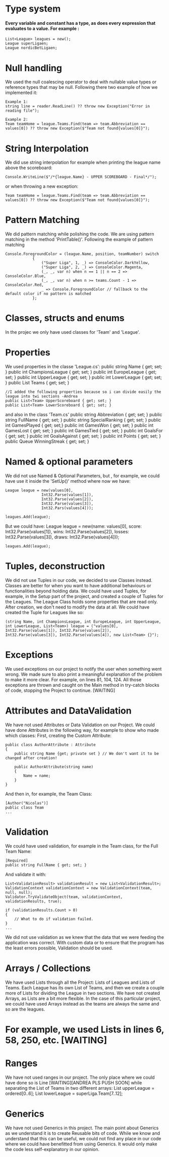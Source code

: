 # Type system
#### Every variable and constant has a type, as does every expression that evaluates to a value. For example :
    List<League> leagues = new();
    League superLigaen;
    League nordicBetLigaen;

# Null handling
We used the null coalescing operator to deal with nullable value types or reference types that may be null. Following there two example of how we implemented it:

    Example 1:
    string line = reader.ReadLine() ?? throw new Exception("Error in reading file");

    Example 2:
    Team teamHome = league.Teams.Find(team => team.Abbreviation == values[0]) ?? throw new Exception($"Team not found{values[0]}");

# String Interpolation
We did use string interpolation for example when printing the league name above the scoreboard:

    Console.WriteLine($"/*{league.Name} - UPPER SCOREBOARD - Final*/");

or when throwing a new exception:

    Team teamHome = league.Teams.Find(team => team.Abbreviation == values[0]) ?? throw new Exception($"Team not found{values[0]}");

# Pattern Matching
We did pattern matching while polishing the code. We are using pattern matching in the method 'PrintTable()'. Following the example of pattern matching

    Console.ForegroundColor = (league.Name, position, teamNumber) switch
                {
                    ("Super Liga", 1, _) => ConsoleColor.DarkYellow,
                    ("Super Liga", 2, _) => ConsoleColor.Magenta,
                    (_, _, var n) when n == 1 || n == 2 => ConsoleColor.Blue,
                    (_, _, var n) when n >= teams.Count - 1 => ConsoleColor.Red,
                    _ => Console.ForegroundColor // fallback to the default color if no pattern is matched
                };

# Classes, structs and enums
In the projec we only have used classes for 'Team' and 'League'.

# Properties
We used properties in the classe 'League.cs':
    public string Name { get; set; }
    public int ChampionsLeague { get; set; }
    public int EuropeLeague { get; set; }
    public int UpperLeague { get; set; }
    public int LowerLeague { get; set; }
    public List<Team> Teams { get; set; }

    //I added the following properties because so i can divide easily the league into twi sections -Andrea
    public List<Team> UpperScoreboard { get; set; }
    public List<Team> LowerScoreboard { get; set; }

and also in the class 'Team.cs'
    public string Abbreviation { get; set; }
    public string FullName { get; set; }
    public string SpecialRanking { get; set; }
    public int GamesPlayed { get; set;}
    public int GamesWon { get; set; }
    public int GamesLost { get; set; }
    public int GamesTied { get; set; }
    public int GoalsFor { get; set; }
    public int GoalsAgainst { get; set; }
    public int Points { get; set; }
    public Queue<string> WinningStreak { get; set; }

# Named & optional parameters
We did not use Named & Optional Parameters, but , for example, we could have use it inside the 'SetUp()' method where now we have:

    League league = new(values[0], 
                    Int32.Parse(values[1]), 
                    Int32.Parse(values[2]), 
                    Int32.Parse(values[3]), 
                    Int32.Pars(values[4]));

    leagues.Add(league);

But we could have:
    League league = new(name: values[0], 
                     score: Int32.Parse(values[1]), 
                     wins: Int32.Parse(values[2]), 
                     losses: Int32.Parse(values[3]), 
                     draws: Int32.Parse(values[4]));

    leagues.Add(league);


# Tuples, deconstruction
We did not use Tuples in our code, we decided to use Classes instead. Classes are better for when you want to have additional behaviours or functionalities beyond holding data. We could have used Tuples, for example, in the Setup part of the project, and created a couple of Tuples for the Leagues. The League Class holds some properties that are read only. After creation, we don't need to modify the data at all. 
We could have created the Tuple for Leagues like so:

    (string Name, int ChampionsLeague, int EuropeLeague, int UpperLeague, int LowerLeague, List<Team>) league = ("values[0], Int32.Parse(values[1]), Int32.Parse(values[2]), Int32.Parse(values[3]), Int32.Parse(values[4]), new List<Team> {}");

# Exceptions
We used exceptions on our project to notify the user when something went wrong. We made sure to also print a meaningful explanation of the problem to make it more clear. For example, on lines 81, 104, 124. All those exceptions are thrown and caught on the Main method in try-catch blocks of code, stopping the Project to continue. [WAITING]

# Attributes and DataValidation
We have not used Attributes or Data Validation on our Project. 
We could have done Attributes in the following way, for example to show who made which classes:
First, creating the Custom Attribute:

    public class AuthorAttribute : Attribute
    {
        public string Name {get; private set } // We don't want it to be changed after creation!

        public AuthorAttribute(string name)
        {
            Name = name;
        }
    }

And then in, for example, the Team Class:

    [Author("Nicolas")]
    public class Team
    ...

# Validation
We could have used validation, for example in the Team class, for the Full Team Name:

    [Required]
    public string FullName { get; set; }

And validate it with:

    List<ValidationResult> validationResult = new List<ValidationResult>;
    ValidationContext validationContext = new ValidationContext(team, null, null);
    Validator.TryValidateObject(team, validationContext, validationResults, true);

    if (validationResults.Count > 0)
    {
        // What to do if validation failed.
    }
    ...

We did not use validation as we knew that the data that we were feeding the application was correct. With custom data or to ensure that the program has the least errors possible, Validation should be used.

# Arrays / Collections
We have used Lists through all the Project: Lists of Leagues and Lists of Teams. Each League has its own List of Teams, and then we create a couple more of Lists for dividing the League in two sections. We have not created Arrays, as Lists are a bit more flexible. In the case of this particular project, we could have used Arrays instead as the teams are always the same and so are the leagues.
# For example, we used Lists in lines 6, 58, 250, etc. [WAITING]

# Ranges
We have not used ranges in our project. The only place where we could have done so is Line [WAITING][ANDREA PLS PUSH SOON] while separating the List of Teams in two different arrays: 
    List<Team> upperLeague = ordered[0..6];
    List<Team> lowerLeague = superLiga.Team[7..12];

# Generics
We have not used Generics in this project. The main point about Generics as we understand it is to create Reusable bits of code. While we know and understand that this can be useful, we could not find any place in our code where we could have benefitted from using Generics. It would only make the code less self-explanatory in our opinion. 
